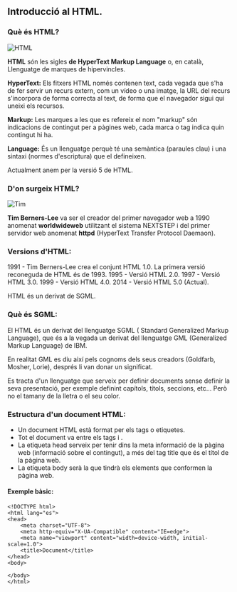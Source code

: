 ## Introducció al HTML.

### Què és HTML?

![HTML](https://user-images.githubusercontent.com/110727546/211291962-53330a1b-3811-456c-93b5-59bc18e88a9b.png)

**HTML** són les sigles **de HyperText Markup Language** o, en català, Llenguatge de marques de hipervincles.

**HyperText:** Els fitxers HTML només contenen text, cada vegada que s'ha de fer servir un recurs extern, com un vídeo o una imatge, la URL del recurs s'incorpora de forma correcta al text, de forma que el navegador sigui qui uneixi els recursos.

**Markup:** Les marques a les que es refereix el nom "markup" són indicacions de contingut per a pàgines web, cada marca o tag indica quin contingut hi ha.

**Language:** És un llenguatge perquè té una semàntica (paraules clau) i una sintaxi (normes d'escriptura) que el defineixen.

Actualment anem per la versió 5 de HTML.

### D'on surgeix HTML?

![Tim](https://upload.wikimedia.org/wikipedia/commons/thumb/f/f8/Tim_Berners-Lee.jpg/220px-Tim_Berners-Lee.jpg)

**Tim Berners-Lee** va ser el creador del primer navegador web a 1990 anomenat **worldwideweb** utilitzant el sistema NEXTSTEP i del primer servidor web anomenat **httpd** (HyperText Transfer Protocol Daemaon).

### Versions d'HTML:

1991 - Tim Berners-Lee crea el conjunt HTML 1.0. La primera versió reconeguda de HTML és de 1993.
1995 - Versió HTML 2.0.
1997 - Versió HTML 3.0.
1999 - Versió HTML 4.0.
2014 - Versió HTML 5.0 (Actual).

HTML és un derivat de SGML.

### Què és SGML: 

El HTML és un derivat del llenguatge SGML ( Standard Generalized Markup Language), que és a la vegada un derivat del llenguatge GML (Generalized Markup Language) de IBM.

En realitat GML es diu així pels cognoms dels seus creadors (Goldfarb, Mosher, Lorie), després li van donar un significat.

Es tracta d'un llenguatge que serveix per definir documents sense definir la seva presentació, per exemple definint capítols, títols, seccions, etc... Però no el tamany de la lletra o el seu color. 

### Estructura d'un document HTML:

- Un document HTML està format per els tags o etiquetes.
- Tot el document va entre els tags <html> i <html>.
- La etiqueta head serveix per tenir dins la meta informació de la pàgina web (informació sobre el contingut), a més del tag title que és el títol de la pàgina web.
- La etiqueta body serà la que tindrà els elements que conformen la pàgina web.
  
#### Exemple bàsic:

```
<!DOCTYPE html>
<html lang="es">
<head>
    <meta charset="UTF-8">
    <meta http-equiv="X-UA-Compatible" content="IE=edge">
    <meta name="viewport" content="width=device-width, initial-scale=1.0">
    <title>Document</title>
</head>
<body>
    
</body>
</html>
```



